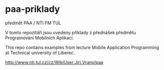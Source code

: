 paa-priklady
=============
předmět PAA / NTI FM TUL

V tomto repozitáři jsou uvedeny příklady z přednášek předmětu
Programování Mobilních Aplikací.

This repo contains examples from lecture Mobile Application Programming at Technical university of Liberec.

http://www.nti.tul.cz/cz/WikiUser:Jiri.Vrany/paa
